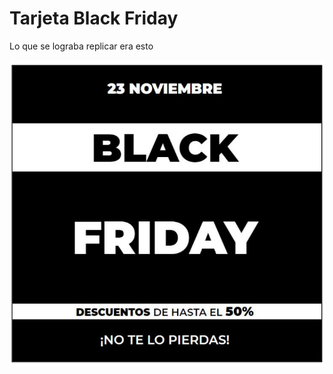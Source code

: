 <h1>Tarjeta Black Friday</h1>
<p>Lo que se lograba replicar era esto</p>
<img src="blackFriday.png"/>
